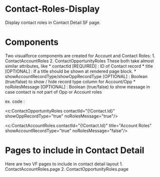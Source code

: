 Contact-Roles-Display
=====================

Display contact roles in Contact Detail SF page.

Components
===========
Two visualforce components are created for Account and Contact Roles:
        1. ContactAccountRoles
        2. ContactOpportunityRoles
These both take almost similar attributes, like
        * contactId [REQUIRED] : ID of Contact record
        * title [OPTIONAL] : If a title should be shown at rendered page block.
        * showAccountRecordType/showOppRecordType [OPTIONAL] : Boolean (true/false) to show / hide record type column for Account/Opp
        * noRolesMessage [OPTIONAL] : Boolean (true/false) to show message in case contact is not part of Opp or Account roles

ex. code :

<c:ContactOpportunityRoles contactId="{!Contact.Id}" showOppRecordType="true" noRolesMessage="true"/>

<c:ContactAccountRoles contactId="{!Contact.Id}"  title="Account Roles" showAccountRecordType="true" noRolesMessage="false"/>

Pages to include in Contact Detail
===================================
Here are two VF pages to include in contact detail layout
        1. ContactAccountRoles.page
        2. ContactOpportunityRoles.page

